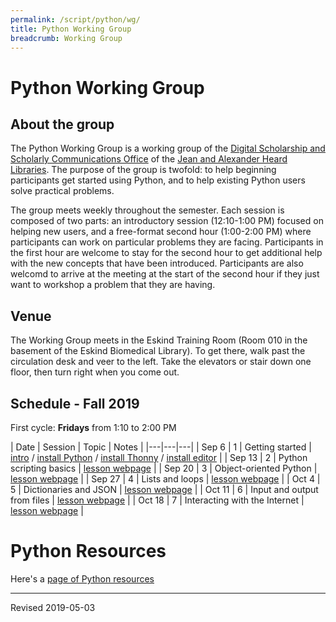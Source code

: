 ```yaml
---
permalink: /script/python/wg/
title: Python Working Group
breadcrumb: Working Group
---
```


# Python Working Group

## About the group

The Python Working Group is a working group of the [Digital Scholarship and Scholarly Communications Office](https://www.library.vanderbilt.edu/scholarly/) of the [Jean and Alexander Heard Libraries](https://www.library.vanderbilt.edu/).  The purpose of the group is twofold: to help beginning participants get started using Python, and to help existing Python users solve practical problems.

The group meets weekly throughout the semester.  Each session is composed of two parts: an introductory session (12:10-1:00 PM) focused on helping new users, and a free-format second hour (1:00-2:00 PM) where participants can work on particular problems they are facing.  Participants in the first hour are welcome to stay for the second hour to get additional help with the new concepts that have been introduced.  Participants are also welcomd to arrive at the meeting at the start of the second hour if they just want to workshop a problem that they are having.

## Venue

The Working Group meets in the Eskind Training Room (Room 010 in the basement of the Eskind Biomedical Library).  To get there, walk past the circulation desk and veer to the left.  Take the elevators or stair down one floor, then turn right when you come out.

## Schedule - Fall 2019

First cycle: **Fridays** from 1:10 to 2:00 PM

| Date | Session | Topic | Notes |
|---|---|---|
| Sep 6 | 1 | Getting started | [intro](../) / [install Python](../install/) / [install Thonny](../thonny/) / [install editor](../editor/) |
| Sep 13 | 2 | Python scripting basics | [lesson webpage](../basics/) |
| Sep 20 | 3 | Object-oriented Python | [lesson webpage](../object/) |
| Sep 27 | 4 | Lists and loops | [lesson webpage](../structures/) |
| Oct 4 | 5 | Dictionaries and JSON | [lesson webpage](../json/) |
| Oct 11 | 6 | Input and output from files | [lesson webpage](../inout/) |
| Oct 18 | 7 | Interacting with the Internet | [lesson webpage](../hack/) |

# Python Resources

Here's a [page of Python resources](../)

----
Revised 2019-05-03

